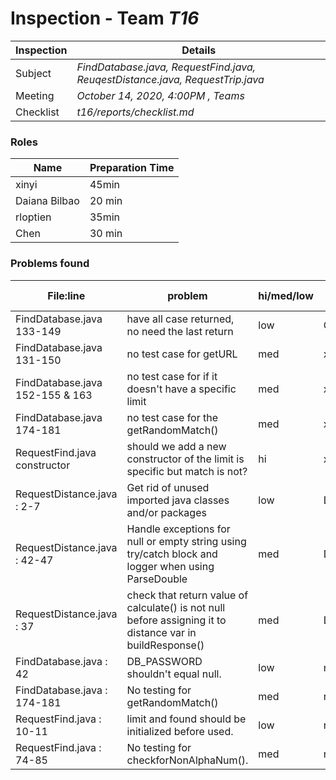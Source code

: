 # Inspection - Team *T16* 
 
| Inspection | Details |
| ----- | ----- |
| Subject | *FindDatabase.java, RequestFind.java, ReuqestDistance.java, RequestTrip.java* |
| Meeting | *October 14, 2020, 4:00PM , Teams* |
| Checklist | *t16/reports/checklist.md* |

### Roles

| Name | Preparation Time |
| ----- | ----- |
| xinyi | 45min |
| Daiana Bilbao | 20 min |
| rloptien | 35min |
| Chen | 30 min |

### Problems found

| File:line | problem | hi/med/low | who found | github#  |
| ----- | ----- |----- | ----- | ----- |
| FindDatabase.java 133-149| have all case returned, no need the last return  | low | Chen | --- |
| FindDatabase.java 131-150| no test case for getURL  | med | xinyi | #340 |
| FindDatabase.java 152-155 & 163 | no test case for if it doesn't have a specific limit | med | xinyi | #340 |
| FindDatabase.java 174-181 | no test case for the getRandomMatch()| med | xinyi | #341 |
| RequestFind.java constructor| should we add a new constructor of the limit is specific but match is not? | hi | xinyi| #336 |
| RequestDistance.java : 2-7  | Get rid of unused imported java classes and/or packages | low | Daiana | --- |
| RequestDistance.java : 42-47 | Handle exceptions for null or empty string using try/catch block and logger when using ParseDouble | med | Daiana | --- |
| RequestDistance.java : 37  | check that return value of calculate() is not null before assigning it to distance var in buildResponse() | med | Daiana | --- |
| FindDatabase.java : 42 | DB_PASSWORD shouldn't equal null. | low | rloptien | #338 |
| FindDatabase.java : 174-181 | No testing for getRandomMatch() | med | rloptien | #341 |
| RequestFind.java : 10-11 | limit and found should be initialized before used. | low | rloptien | #342 |
| RequestFind.java : 74-85 | No testing for checkforNonAlphaNum(). | med | rloptien | #343 |

